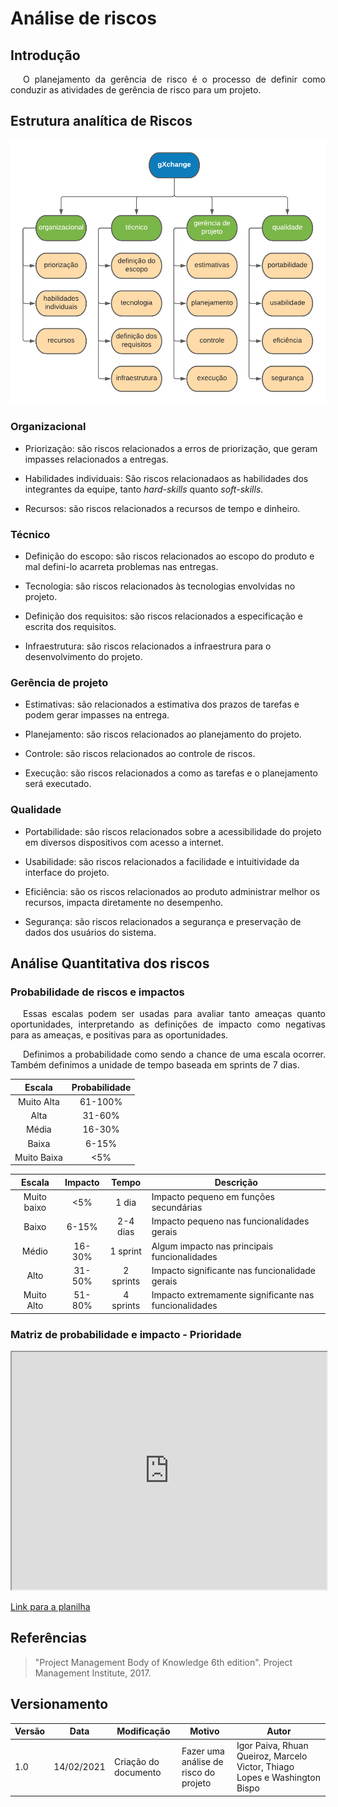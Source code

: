 # Análise de riscos

## Introdução

<p style="text-indent: 20px; text-align: justify">
O planejamento da gerência de risco é o processo de definir como conduzir as atividades de gerência de risco para um projeto.
</p>

## Estrutura analítica de Riscos

![EAR](assets/ear.png)

### Organizacional

- Priorização: são riscos relacionados a erros de priorização, que geram impasses relacionados a entregas.

- Habilidades individuais: São riscos relacionadaos as habilidades dos integrantes da equipe, tanto *hard-skills* quanto *soft-skills*.

- Recursos: são riscos relacionados a recursos de tempo e dinheiro.

### Técnico

- Definição do escopo: são riscos relacionados ao escopo do produto e mal defini-lo acarreta problemas nas entregas.

- Tecnologia: são riscos relacionados às tecnologias envolvidas no projeto.

- Definição dos requisitos: são riscos relacionados a especificação e escrita dos requisitos.

- Infraestrutura: são riscos relacionados a infraestrura para o desenvolvimento do projeto. 

### Gerência de projeto

- Estimativas: são relacionados a estimativa dos prazos de tarefas e podem gerar impasses na entrega.

- Planejamento: são riscos relacionados ao planejamento do projeto.

- Controle: são riscos relacionados ao controle de riscos.

- Execução: são riscos relacionados a como as tarefas e o planejamento será executado.

### Qualidade

- Portabilidade: são riscos relacionados sobre a acessibilidade do projeto em diversos dispositivos com acesso a internet.

- Usabilidade: são riscos relacionados a facilidade e intuitividade da interface do projeto.

- Eficiência: são os riscos relacionados ao produto administrar melhor os recursos, impacta diretamente no desempenho.

- Segurança: são riscos relacionados a segurança e preservação de dados dos usuários do sistema.

## Análise Quantitativa dos riscos

### Probabilidade de riscos e impactos

<p style="text-indent: 20px; text-align: justify">
Essas escalas podem ser usadas para avaliar tanto ameaças quanto oportunidades, interpretando as definições de impacto como negativas para as ameaças, e positivas para as oportunidades.
</p>

<p style="text-indent: 20px; text-align: justify">
Definimos a probabilidade como sendo a chance de uma escala ocorrer. Também definimos a unidade de tempo baseada em sprints de 7 dias.
</p>

| Escala | Probabilidade |
|:-:|:-:|
| Muito Alta | 61-100% |
| Alta | 31-60% |
| Média | 16-30% |
| Baixa | 6-15% |
| Muito Baixa | <5% |


| Escala | Impacto | Tempo | Descrição |
|:-:|:-:|:-:|--|
| Muito baixo | <5% | 1 dia | Impacto pequeno em funções secundárias |
| Baixo | 6-15% | 2-4 dias | Impacto pequeno nas funcionalidades gerais |
| Médio | 16-30% | 1 sprint | Algum impacto nas principais funcionalidades |
| Alto | 31-50% | 2 sprints | Impacto significante nas funcionalidade gerais |
| Muito Alto | 51-80% | 4 sprints | Impacto extremamente significante nas funcionalidades | gerais |

### Matriz de probabilidade e impacto - Prioridade

<iframe height="380px" width="100%" src="https://docs.google.com/spreadsheets/d/e/2PACX-1vSd_dZ4ZoB35vzz9yXwua2z-2ZxH5sM7Y2SW9M4AG1ghp18D1eRPmBi1BAcox2OYrTksnk2Lt-tw7gH/pubhtml?gid=0&amp;single=true&amp;widget=true&amp;headers=false"></iframe>

[Link para a planilha](https://docs.google.com/spreadsheets/d/1EpUkZ90QRISpWAHJeTkk2KQbCKVyE606x8nKwAPlMzE/edit?usp=sharing)

## Referências

> "Project Management Body of Knowledge 6th edition". Project Management Institute, 2017.

## Versionamento

| Versão | Data       | Modificação          | Motivo | Autor         |
| ------ | ---------- | -------------------- | ------ | ------------- |
|  1.0   | 14/02/2021 | Criação do documento | Fazer uma análise de risco do projeto | Igor Paiva, Rhuan Queiroz, Marcelo Victor, Thiago Lopes e Washington Bispo |
